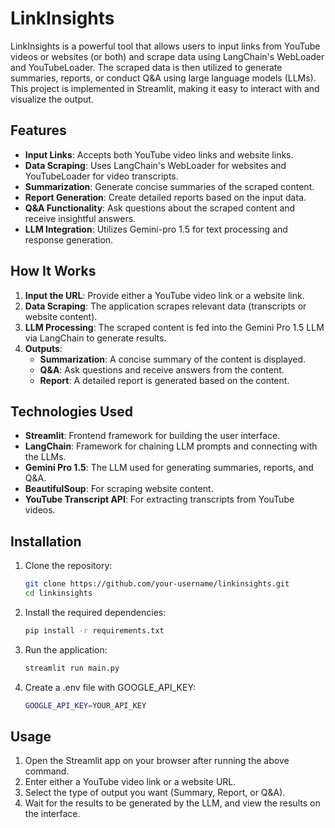 # LinkInsights

LinkInsights is a powerful tool that allows users to input links from YouTube videos or websites (or both) and scrape data using LangChain's WebLoader and YouTubeLoader. The scraped data is then utilized to generate summaries, reports, or conduct Q&A using large language models (LLMs). This project is implemented in Streamlit, making it easy to interact with and visualize the output.

## Features

- **Input Links**: Accepts both YouTube video links and website links.
- **Data Scraping**: Uses LangChain's WebLoader for websites and YouTubeLoader for video transcripts.
- **Summarization**: Generate concise summaries of the scraped content.
- **Report Generation**: Create detailed reports based on the input data.
- **Q&A Functionality**: Ask questions about the scraped content and receive insightful answers.
- **LLM Integration**: Utilizes Gemini-pro 1.5 for text processing and response generation.

## How It Works

1. **Input the URL**: Provide either a YouTube video link or a website link.
2. **Data Scraping**: The application scrapes relevant data (transcripts or website content).
3. **LLM Processing**: The scraped content is fed into the Gemini Pro 1.5 LLM via LangChain to generate results.
4. **Outputs**: 
    - **Summarization**: A concise summary of the content is displayed.
    - **Q&A**: Ask questions and receive answers from the content.
    - **Report**: A detailed report is generated based on the content.
  








## Technologies Used

- **Streamlit**: Frontend framework for building the user interface.
- **LangChain**: Framework for chaining LLM prompts and connecting with the LLMs.
- **Gemini Pro 1.5**: The LLM used for generating summaries, reports, and Q&A.
- **BeautifulSoup**: For scraping website content.
- **YouTube Transcript API**: For extracting transcripts from YouTube videos.

## Installation

1. Clone the repository:

   ```bash
   git clone https://github.com/your-username/linkinsights.git
   cd linkinsights
   ```

2. Install the required dependencies:

   ```bash
   pip install -r requirements.txt
   ```

3. Run the application:

   ```bash
   streamlit run main.py
   ```
4. Create a .env file with  GOOGLE_API_KEY:
   ```bash
   GOOGLE_API_KEY=YOUR_API_KEY
   ```

## Usage

1. Open the Streamlit app on your browser after running the above command.
2. Enter either a YouTube video link or a website URL.
3. Select the type of output you want (Summary, Report, or Q&A).
4. Wait for the results to be generated by the LLM, and view the results on the interface.

